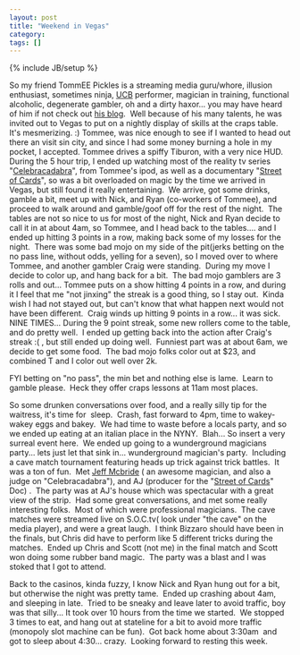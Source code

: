 ```yaml
---
layout: post
title: "Weekend in Vegas"
category: 
tags: []
---
```

{% include JB/setup %}

So my friend TommEE Pickles is a streaming media guru/whore, illusion enthusiast, sometimes ninja, <a title="UCB" href="http://www.ucbtheatre.com/" target="_blank">UCB</a> performer, magician in training, functional alcoholic, degenerate gambler, oh and a dirty haxor... you may have heard of him if not check out <a title="his blog" href="http://tommee.net/His%20Blog/his%20blog.html" target="_blank">his blog</a>.  Well because of his many talents, he was invited out to Vegas to put on a nightly display of skills at the craps table.  It's mesmerizing. :) <!--more-->Tommee, was nice enough to see if I wanted to head out there an visit sin city, and since I had some money burning a hole in my pocket, I accepted.
Tommee drives a spiffy Tiburon, with a very nice HUD.  During the 5 hour trip, I ended up watching most of the reality tv series "<a title="Celebracadabra" href="http://www.vh1.com/shows/dyn/celebracadabra/series.jhtml" target="_blank">Celebracadabra</a>", from Tommee's ipod, as well as a documentary "<a title="SOC" href="http://streetofcards.com/newsite/" target="_blank">Street of Cards</a>", so was a bit overloaded on magic by the time we arrived in Vegas, but still found it really entertaining.  We arrive, got some drinks, gamble a bit, meet up with Nick, and Ryan (co-workers of Tommee), and proceed to walk around and gamble/goof off for the rest of the night.  The tables are not so nice to us for most of the night, Nick and Ryan decide to call it in at about 4am, so Tommee, and I head back to the tables.... and I ended up hitting 3 points in a row, making back some of my losses for the night.  There was some bad mojo on my side of the pit(jerks betting on the no pass line, without odds, yelling for a seven), so I moved over to where Tommee, and another gambler Craig were standing.  During my move I decide to color up, and hang back for a bit.  The bad mojo gamblers are 3 rolls and out... Tommee puts on a show hitting 4 points in a row, and during it I feel that me "not jinxing" the streak is a good thing, so I stay out.  Kinda wish I had not stayed out, but can't know that what happen next would not have been different.  Craig winds up hitting 9 points in a row... it was sick.   NINE TIMES... During the 9 point streak, some new rollers come to the table, and do pretty well.  I ended up getting back into the action after Craig's streak :( , but still ended up doing well.  Funniest part was at about 6am, we decide to get some food.  The bad mojo folks color out at $23, and combined T and I color out well over 2k.

FYI betting on "no pass", the min bet and nothing else is lame.  Learn to gamble please.  Heck they offer craps lessons at 11am most places.

So some drunken conversations over food, and a really silly tip for the waitress, it's time for  sleep.  Crash, fast forward to 4pm, time to wakey-wakey eggs and bakey.  We had time to waste before a locals party, and so we ended up eating at an italian place in the NYNY.  Blah... So insert a very surreal event here.  We ended up going to a wunderground magicians party... lets just let that sink in... wunderground magician's party.  Including a cave match tournament featuring heads up trick against trick battles.  It was a ton of fun.  Met <a title="Jeff" href="http://www.mcbridemagic.com/" target="_blank">Jeff Mcbride</a> ( an awesome magician, and also a judge on "Celebracadabra"), and AJ (producer for the "<a title="SOC" href="http://streetofcards.tv" target="_blank">Street of Cards</a>" Doc) .  The party was at AJ's house which was spectacular with a great view of the strip.  Had some great conversations, and met some really interesting folks.  Most of which were professional magicians.  The cave matches were streamed live on S.O.C.tv( look under "the cave" on the media player), and were a great laugh.  I think Bizzaro should have been in the finals, but Chris did have to perform like 5 different tricks during the matches.  Ended up Chris and Scott (not me) in the final match and Scott won doing some rubber band magic.  The party was a blast and I was stoked that I got to attend.

Back to the casinos, kinda fuzzy, I know Nick and Ryan hung out for a bit, but otherwise the night was pretty tame.  Ended up crashing about 4am, and sleeping in late.  Tried to be sneaky and leave later to avoid traffic, boy was that silly... It took over 10 hours from the time we started.  We stopped 3 times to eat, and hang out at stateline for a bit to avoid more traffic (monopoly slot machine can be fun).  Got back home about 3:30am  and got to sleep about 4:30... crazy.  Looking forward to resting this week.
